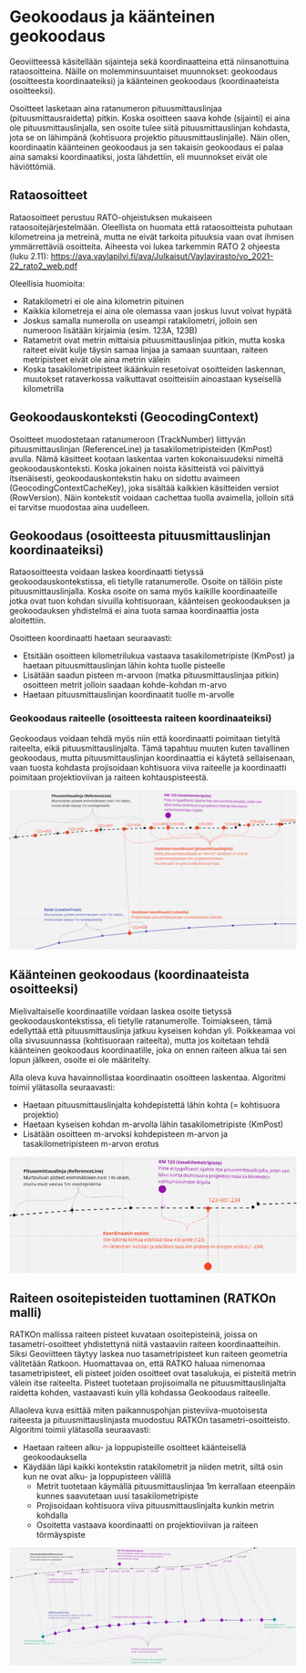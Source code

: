 # Geokoodaus ja käänteinen geokoodaus

Geoviitteessä käsitellään sijainteja sekä koordinaatteina että niinsanottuina rataosoitteina. Näille on
molemminsuuntaiset muunnokset: geokoodaus (osoitteesta koordinaateiksi) ja käänteinen
geokoodaus (koordinaateista osoitteeksi).

Osoitteet lasketaan aina ratanumeron pituusmittauslinjaa (pituusmittausraidetta) pitkin. Koska osoitteen saava kohde
(sijainti) ei aina ole pituusmittauslinjalla, sen osoite tulee siitä pituusmittauslinjan kohdasta, jota se on lähimpänä
(kohtisuora projektio pituusmittauslinjalle). Näin ollen, koordinaatin käänteinen geokoodaus ja sen takaisin geokoodaus
ei palaa aina samaksi koordinaatiksi, josta lähdettiin, eli muunnokset eivät ole häviöttömiä.

## Rataosoitteet

Rataosoitteet perustuu RATO-ohjeistuksen mukaiseen rataosoitejärjestelmään. Oleellista on huomata että rataosoitteista
puhutaan kilometreina ja metreinä, mutta ne eivät tarkoita pituuksia vaan ovat ihmisen ymmärrettäviä osoitteita.
Aiheesta voi lukea tarkemmin RATO 2 ohjeesta (luku 2.11):
https://ava.vaylapilvi.fi/ava/Julkaisut/Vaylavirasto/vo_2021-22_rato2_web.pdf

Oleellisia huomioita:

- Ratakilometri ei ole aina kilometrin pituinen
- Kaikkia kilometreja ei aina ole olemassa vaan joskus luvut voivat hypätä
- Joskus samalla numerolla on useampi ratakilometri, jolloin sen numeroon lisätään kirjaimia (esim. 123A, 123B)
- Ratametrit ovat metrin mittaisia pituusmittauslinjaa pitkin, mutta koska raiteet eivät kulje täysin samaa linjaa ja
  samaan suuntaan, raiteen metripisteet eivät ole aina metrin välein
- Koska tasakilometripisteet ikäänkuin resetoivat osoitteiden laskennan, muutokset rataverkossa vaikuttavat osoitteisiin
  ainoastaan kyseisellä kilometrilla

## Geokoodauskonteksti (GeocodingContext)

Osoitteet muodostetaan ratanumeroon (TrackNumber) liittyvän pituusmittauslinjan (ReferenceLine) ja
tasakilometripisteiden (KmPost) avulla. Nämä käsitteet kootaan laskentaa varten kokonaisuudeksi nimeltä
geokoodauskonteksti. Koska jokainen noista käsitteistä voi päivittyä itsenäisesti, geokoodauskontekstin haku on sidottu
avaimeen (GeocodingContextCacheKey), joka sisältää kaikkien käsitteiden versiot (RowVersion). Näin kontekstit voidaan
cachettaa tuolla avaimella, jolloin sitä ei tarvitse muodostaa aina uudelleen.

## Geokoodaus (osoitteesta pituusmittauslinjan koordinaateiksi)

Rataosoitteesta voidaan laskea koordinaatti tietyssä geokoodauskontekstissa, eli tietylle ratanumerolle. Osoite on
tällöin piste pituusmittauslinjalla. Koska osoite on sama myös kaikille koordinaateille jotka ovat tuon kohdan sivuilla
kohtisuoraan, käänteisen geokoodauksen ja geokoodauksen yhdistelmä ei aina tuota samaa koordinaattia josta aloitettiin.

Osoitteen koordinaatti haetaan seuraavasti:

- Etsitään osoitteen kilometrilukua vastaava tasakilometripiste (KmPost) ja haetaan pituusmittauslinjan lähin kohta
  tuolle pisteelle
- Lisätään saadun pisteen m-arvoon (matka pituusmittauslinjaa pitkin) osoitteen metrit jolloin saadaan kohde-kohdan
  m-arvo
- Haetaan pituusmittauslinjan koordinaatit tuolle m-arvolle

### Geokoodaus raiteelle (osoitteesta raiteen koordinaateiksi)

Geokoodaus voidaan tehdä myös niin että koordinaatti poimitaan tietyltä raiteelta, eikä pituusmittauslinjalta. Tämä
tapahtuu muuten kuten tavallinen geokoodaus, mutta pituusmittauslinjan koordinaattia ei käytetä sellaisenaan, vaan
tuosta kohdasta projisoidaan kohtisuora viiva raiteelle ja koordinaatti poimitaan projektioviivan ja raiteen
kohtauspisteestä.

![](images/osoitteen_koordinaatti.png)

## Käänteinen geokoodaus (koordinaateista osoitteeksi)

Mielivaltaiselle koordinaatille voidaan laskea osoite tietyssä geokoodauskontekstissa, eli tietylle ratanumerolle.
Toimiakseen, tämä edellyttää että pituusmittauslinja jatkuu kyseisen kohdan yli. Poikkeamaa voi olla sivusuunnassa
(kohtisuoraan raiteelta), mutta jos koitetaan tehdä käänteinen geokoodaus koordinaatille, joka on ennen raiteen alkua
tai sen lopun jälkeen, osoite ei ole määritelty.

Alla oleva kuva havainnollistaa koordinaatin osoitteen laskentaa. Algoritmi toimii ylätasolla seuraavasti:

- Haetaan pituusmittauslinjalta kohdepistettä lähin kohta (= kohtisuora projektio)
- Haetaan kyseisen kohdan m-arvolla lähin tasakilometripiste (KmPost)
- Lisätään osoitteen m-arvoksi kohdepisteen m-arvon ja tasakilometripisteen m-arvon erotus

![](images/koordinaatin_osoite.png)

## Raiteen osoitepisteiden tuottaminen (RATKOn malli)

RATKOn mallissa raiteen pisteet kuvataan osoitepisteinä, joissa on tasametri-osoitteet yhdistettynä niitä vastaaviin
raiteen koordinaatteihin. Siksi Geoviitteen täytyy laskea nuo tasametripisteet kun raiteen geometria välitetään Ratkoon.
Huomattavaa on, että RATKO haluaa nimenomaa tasametripisteet, eli pisteet joiden osoitteet ovat tasalukuja, ei pisteitä
metrin välein itse raiteelta. Pisteet tuotetaan projisoimalla ne pituusmittauslinjalta raidetta kohden, vastaavasti kuin
yllä kohdassa Geokoodaus raiteelle.

Allaoleva kuva esittää miten paikannuspohjan pisteviiva-muotoisesta raiteesta ja pituusmittauslinjasta muodostuu RATKOn
tasametri-osoitteisto. Algoritmi toimii ylätasolla seuraavasti:

- Haetaan raiteen alku- ja loppupisteille osoitteet käänteisellä geokoodauksella
- Käydään läpi kaikki kontekstin ratakilometrit ja niiden metrit, siltä osin kun ne ovat alku- ja loppupisteen välillä
    - Metrit tuotetaan käymällä pituusmittauslinjaa 1m kerrallaan eteenpäin kunnes saavutetaan uusi tasakilometripiste
    - Projisoidaan kohtisuora viiva pituusmittauslinjalta kunkin metrin kohdalla
    - Osoitetta vastaava koordinaatti on projektioviivan ja raiteen törmäyspiste

![](images/ratko_pisteet.png)
